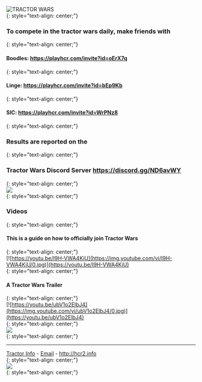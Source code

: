  ![TRACTOR WARS](https://media.discordapp.net/attachments/783423393797767189/817763628857688124/TW-logo5.png?width=559&height=559)  
 {: style="text-align: center;"}
 

### **To compete in the tractor wars daily, make friends with**  
{: style="text-align: center;"}  
#### Boodles: <https://playhcr.com/invite?id=oErX7q>  
{: style="text-align: center;"}  
#### Linge: <https://playhcr.com/invite?id=bEp9Kb>  
{: style="text-align: center;"}  
#### SIC: <https://playhcr.com/invite?id=WrPNz8>     
{: style="text-align: center;"}  
### **Results are reported on the**    
{: style="text-align: center;"}  
### Tractor Wars Discord Server <https://discord.gg/ND6avWY>   
{: style="text-align: center;"}  
[![](https://media.discordapp.net/attachments/716010700656607312/837037633422098542/Presentation1.gif)](https://sketchfab.com/3d-models/hcr2-tractor-de8ebfc9e3704da5bf60a2c242584e80)  
{: style="text-align: center;"}  


### Videos
{: style="text-align: center;"}  
#### **This is a guide on how to officially join Tractor Wars**  
{: style="text-align: center;"}  
[![https://youtu.be/I9H-VWA4KiU](https://img.youtube.com/vi/I9H-VWA4KiU/0.jpg)](https://youtu.be/I9H-VWA4KiU)  
{: style="text-align: center;"}  
#### **A Tractor Wars Trailer**  
{: style="text-align: center;"}  
[![https://youtu.be/ubV1o2ElbJ4](https://img.youtube.com/vi/ubV1o2ElbJ4/0.jpg)](https://youtu.be/ubV1o2ElbJ4)  
{: style="text-align: center;"}  
![](https://cdn.discordapp.com/attachments/813824578077196338/815238695656489020/bundleimage_tractor.png)  
{: style="text-align: center;"}  

***

[Tractor Info](http://tractor.hcr2.info) - [Email](mailto:dadahcr2@gmail.com) - <http://hcr2.info>    
{: style="text-align: center;"}  
![](https://media.discordapp.net/attachments/806343355264401478/841864986590576660/2A8C00CC-70A7-4510-8847-09C3360CA512.png?width=100&height=100)  
{: style="text-align: center;"}  

